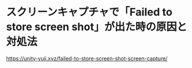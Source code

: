 # スクリーンキャプチャで「Failed to store screen shot」が出た時の原因と対処法
https://unity-yuji.xyz/failed-to-store-screen-shot-screen-capture/
